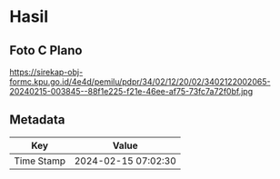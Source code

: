 # Hasil

## Foto C Plano

https://sirekap-obj-formc.kpu.go.id/4e4d/pemilu/pdpr/34/02/12/20/02/3402122002065-20240215-003845--88f1e225-f21e-46ee-af75-73fc7a72f0bf.jpg


## Metadata

| Key        | Value               |
| ---------- | ------------------- |
| Time Stamp | 2024-02-15 07:02:30 |



